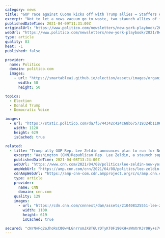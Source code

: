 ```yaml
---
category: news
title: "GOP race against Cuomo kicks off with Trump allies — Staffers dispute book work was voluntary — New rules aim to reduce school closures"
excerpt: "Not to let a news vacuum go to waste, two staunch allies of former President Donald Trump are kicking off conversations about New York’s 2022 gubernatorial race in earnest. Reactions? Well, a Republican hasn’t won a statewide race in New York since ..."
publishedDateTime: 2021-04-09T11:31:00Z
originalUrl: "https://www.politico.com/newsletters/new-york-playbook/2021/04/09/gop-race-against-cuomo-kicks-off-with-trump-allies-staffers-dispute-book-work-was-voluntary-new-rules-aim-to-reduce-school-closures-492421"
webUrl: "https://www.politico.com/newsletters/new-york-playbook/2021/04/09/gop-race-against-cuomo-kicks-off-with-trump-allies-staffers-dispute-book-work-was-voluntary-new-rules-aim-to-reduce-school-closures-492421"
type: article
quality: 83
heat: -1
published: false

provider:
  name: Politico
  domain: politico.com
  images:
    - url: "https://smartableai.github.io/election/assets/images/organizations/politico.com-50x50.jpg"
      width: 50
      height: 50

topics:
  - Election
  - Donald Trump
  - Democratic Voice

images:
  - url: "https://static.politico.com/da/f5/44342c424c68b675719324b1106b/politico.jpg"
    width: 1120
    height: 629
    isCached: true

related:
  - title: "Trump ally GOP Rep. Lee Zeldin announces plan to run for New York governor in 2022"
    excerpt: "Washington (CNN)Republican Rep. Lee Zeldin, a staunch supporter of former President Donald Trump, announced Thursday he plans to run for New York governor next year, saying that \"to save our state,\" embattled Democratic incumbent Andrew Cuomo \"has got to go.\""
    publishedDateTime: 2021-04-08T13:24:00Z
    webUrl: "https://www.cnn.com/2021/04/08/politics/lee-zeldin-new-york-governor/index.html"
    ampWebUrl: "https://amp.cnn.com/cnn/2021/04/08/politics/lee-zeldin-new-york-governor/index.html"
    cdnAmpWebUrl: "https://amp-cnn-com.cdn.ampproject.org/c/s/amp.cnn.com/cnn/2021/04/08/politics/lee-zeldin-new-york-governor/index.html"
    type: article
    provider:
      name: CNN
      domain: cnn.com
    quality: 129
    images:
      - url: "https://cdn.cnn.com/cnnnext/dam/assets/210408125551-lee-zeldin-0310-super-tease.jpg"
        width: 1100
        height: 619
        isCached: true

secured: "cNrNvFq2oJhoRsC00w4LGnrromJX8T6UrDTyKT0F190KH+aWmXrKJr0Hy+s7vEFK0Q7A6ohudAmFMT+kFHTsWHdS1LbivtHMypRDuaFL7Anqb38rJk9WHJ2TxjDKlcaIwfOC9AXviHGiRnEyzzdtgV9FncDYQCllV1J4fenBk1m2+qLljZqn72+uoaNFcyPfk3nbDOQbHHN/Yuka2CthCMa6EqqaZScPCRmSmiFgDyY3opi+nk3qmH0KocNFoRehuPcxNQGEknkFf2zEgF2y14KjHds/331W5q7kVHeATfuVTM8v3ze2DoTpowEUENVlP53PzhfObTNazAzufF4bUXRg3PLzjjQjx7NtUVgei6E=;bnATvsVOjjwEMJEPkIQ+vA=="
---
```


